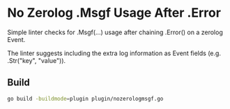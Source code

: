 # No Zerolog .Msgf Usage After .Error
Simple linter checks for .Msgf(...) usage after chaining .Error() on a zerolog Event.

The linter suggests including the extra log information as Event fields (e.g. .Str("key", "value")).

## Build

```bash
go build -buildmode=plugin plugin/nozerologmsgf.go
```
